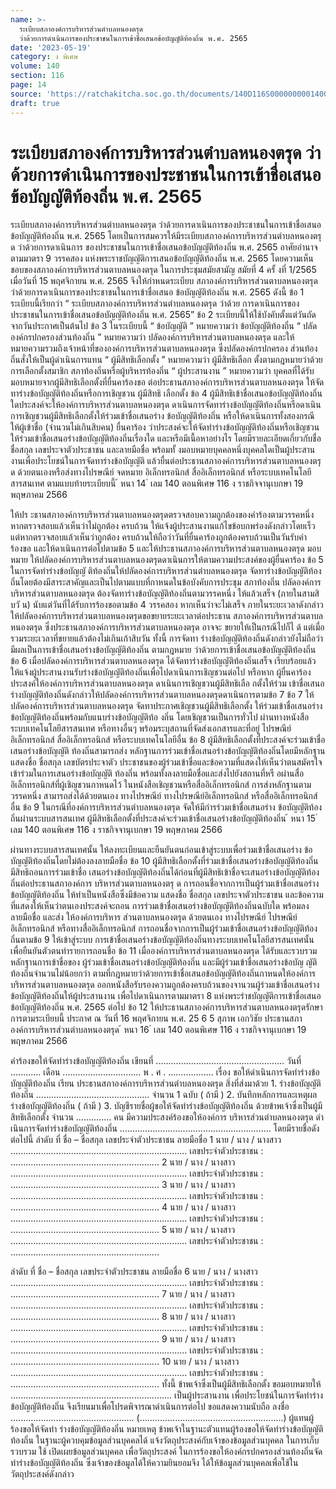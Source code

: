 ```yaml
---
name: >-
  ระเบียบสภาองค์การบริหารส่วนตำบลหนองตรุด
  ว่าด้วยการดำเนินการของประชาชนในการเข้าชื่อเสนอข้อบัญญัติท้องถิ่น พ.ศ. 2565
date: '2023-05-19'
category: ง พิเศษ
volume: 140
section: 116
page: 14
source: 'https://ratchakitcha.soc.go.th/documents/140D116S0000000001400.pdf'
draft: true
---
```


# ระเบียบสภาองค์การบริหารส่วนตำบลหนองตรุด ว่าด้วยการดำเนินการของประชาชนในการเข้าชื่อเสนอข้อบัญญัติท้องถิ่น พ.ศ. 2565

ระเบียบสภาองค์การบริหารส่วนตำบลหนองตรุด ว่าด้วยการดาเนินการของประชาชนในการเข้าชื่อเสนอข้อบัญญัติท้องถิ่น พ.ศ. 2565 โดยเป็นการสมควรให้มีระเบียบสภาองค์การบริหารส่วนตำบลหนองตรุด ว่าด้วยการดาเนินการ ของประชาชนในการเข้าชื่อเสนอข้อบัญญัติท้องถิ่น พ.ศ. 2565 อาศัยอำนาจตามมาตรา 9 วรรคสอง แห่งพระราชบัญญัติการเสนอข้อบัญญัติท้องถิ่น พ.ศ. 2565 โดยความเห็นชอบของสภาองค์การบริหารส่วนตาบลหนองตรุด ในการประชุมสมัยสามัญ สมัยที่ 4 ครั้ งที่ 1/2565 เมื่อวันที่ 15 พฤศจิกายน พ.ศ. 2565 จึงให้กำหนดระเบียบ สภาองค์การบริหารส่วนตาบลหนองตรุด ว่าด้วยการดาเนินการของประชาชนในการเข้าชื่อเสนอ ข้อบัญญัติท้องถิ่น พ.ศ. 2565 ดังนี้ ข้อ 1 ระเบียบนี้เรียกว่า “ ระเบียบสภาองค์การบริหารส่วนตำบลหนองตรุด ว่าด้วย การดาเนินการของประชาชนในการเข้าชื่อเสนอข้อบัญญัติท้องถิ่น พ.ศ. 2565” ข้อ 2 ระเบียบนี้ให้ใช้บังคับตั้งแต่วันถัดจากวันประกาศเป็นต้นไป ข้อ 3 ในระเบียบนี้ “ ข้อบัญญัติ ” หมายความว่า ข้อบัญญัติท้องถิ่น “ ปลัดองค์กรปกครองส่วนท้องถิ่น ” หมายความว่า ปลัดองค์การบริหารส่วนตาบลหนองตรุด และให้หมายความรวมถึงเจ้าหน้าที่ขององค์การบริหารส่วนตาบลหนองตรุด ซึ่งปลัดองค์กรปกครอง ส่วนท้องถิ่นสั่งให้เป็นผู้ดำเนินการแทน “ ผู้มีสิทธิเลือกตั้ง ” หมายความว่า ผู้มีสิทธิเลือก ตั้งตามกฎหมายว่าด้วยการเลือกตั้งสมาชิก สภาท้องถิ่นหรือผู้บริหารท้องถิ่น “ ผู้ประสานงาน ” หมายความว่า บุคคลที่ได้รับมอบหมายจากผู้มีสิทธิเลือกตั้งที่ยื่นคาร้องขอ ต่อประธานสภาองค์การบริหารส่วนตาบลหนองตรุด ให้จัดทาร่างข้อบัญญัติท้องถิ่นหรือการเชิญชวน ผู้มีสิทธิ เลือกตั้ง ข้อ 4 ผู้มีสิทธิเข้าชื่อเสนอข้อบัญญัติท้องถิ่นใดประสงค์จะให้องค์การบริหารส่วนตาบลหนองตรุด ดาเนินการจัดทาร่างข้อบัญญัติท้องถิ่นหรือดาเนินการเชิญชวนผู้มีสิทธิเลือกตั้งให้ร่วมเข้าชื่อเสนอร่าง ข้อบัญญัติท้องถิ่น หรือให้ดาเนินการทั้งสองกรณี ให้ผู้เข้าชื่อ (จำนวนไม่เกินสิบคน) ยื่นคาร้อง ว่าประสงค์จะให้จัดทำร่างข้อบัญญัติท้องถิ่นหรือเชิญชวนให้ร่วมเข้าชื่อเสนอร่างข้อบัญญัติท้องถิ่นเรื่องใด และหรือมีเนื้อหาอย่างไร โดยมีรายละเอียดเกี่ยวกับชื่อ ชื่อสกุล เลขประจาตัวประชาชน และลายมือชื่อ พร้อมทั้ งมอบหมายบุคคลหนึ่งบุคคลใดเป็นผู้ประสานงานเพื่อประโยชน์ในการจัดทาร่างข้อบัญญัติ แล้วยื่นต่อประธานสภาองค์การบริหารส่วนตาบลหนองตรุด ด้วยตนเองหรือส่งทางไปรษณีย์ จดหมาย อิเล็กทรอนิกส์ สื่ออิเล็กทรอนิกส์ หรือระบบเทคโนโลยีสารสนเทศ ตามแบบท้ายระเบียบนี้ ้ หนา 14 ่ เลม 140 ตอนพิเศษ 116 ง ราชกิจจานุเบกษา 19 พฤษภาคม 2566

ให้ปร ะธานสภาองค์การบริหารส่วนตาบลหนองตรุดตรวจสอบความถูกต้องของคำร้องตามวรรคหนึ่ง หากตรวจสอบแล้วเห็นว่าไม่ถูกต้อง ครบถ้วน ให้แจ้งผู้ประสานงานแก้ไขข้อบกพร่องดังกล่าวโดยเร็ว แต่หากตรวจสอบแล้วเห็นว่าถูกต้อง ครบถ้วนให้ถือว่าวันที่ยื่นคาร้องถูกต้องครบถ้วนเป็นวันรับคำร้องขอ และให้ดาเนินการต่อไปตามข้อ 5 และให้ประธานสภาองค์การบริหารส่วนตาบลหนองตรุด มอบหมาย ให้ปลัดองค์การบริหารส่วนตาบลหนองตรุดดาเนินการให้ตามความประสงค์ของผู้ยื่นคาร้อง ข้อ 5 ในการจัดทำร่างข้อบัญญั ติท้องถิ่นให้ปลัดองค์การบริหารส่วนตำบลหนองตรุด จัดทาร่างข้อบัญญัติท้องถิ่นโดยต้องมีสาระสาคัญและเป็นไปตามแบบที่กาหนดในข้อบังคับการประชุม สภาท้องถิ่น ปลัดองค์การบริหารส่วนตาบลหนองตรุด ต้องจัดทาร่างข้อบัญญัติท้องถิ่นตามวรรคหนึ่ง ให้แล้วเสร็จ (ภายในสามสิบวั น) นับแต่วันที่ได้รับการร้องขอตามข้อ 4 วรรคสอง หากเห็นว่าจะไม่เสร็จ ภายในระยะเวลาดังกล่าวให้ปลัดองค์การบริหารส่วนตาบลหนองตรุดขอขยายระยะเวลาต่อประธาน สภาองค์การบริหารส่วนตาบลหนองตรุด ซึ่งประธานสภาองค์การบริหารส่วนตาบลหนองตรุด อาจจะ ขยายให้เป็นกรณีไปก็ไ ด้ แต่เมื่อรวมระยะเวลาที่ขยายแล้วต้องไม่เกินเก้าสิบวัน ทั้งนี้ การจัดทา ร่างข้อบัญญัติท้องถิ่นดังกล่าวยังไม่ถือว่ามีผลเป็นการเข้าชื่อเสนอร่างข้อบัญญัติท้องถิ่น ตามกฎหมาย ว่าด้วยการเข้าชื่อเสนอข้อบัญญัติท้องถิ่น ข้อ 6 เมื่อปลัดองค์การบริหารส่วนตาบลหนองตรุด ได้จัดทาร่างข้อบัญญัติท้องถิ่นเสร็จ เรียบร้อยแล้ว ให้แจ้งผู้ประสานงานรับร่างข้อบัญญัติท้องถิ่นเพื่อไปดาเนินการเชิญชวนต่อไป หรือหาก ผู้ยื่นคาร้องประสงค์ให้องค์การบริหารส่วนตาบลหนองตรุด ดาเนินการเชิญชวนผู้มีสิทธิเลือ กตั้งให้ร่วม เข้าชื่อเสนอร่างบัญญัติท้องถิ่นดังกล่าวให้ปลัดองค์การบริหารส่วนตาบลหนองตรุดดาเนินการตามข้อ 7 ข้อ 7 ให้ปลัดองค์การบริหารส่วนตาบลหนองตรุด จัดทาประกาศเชิญชวนผู้มีสิทธิเลือกตั้ง ให้ร่วมเข้าชื่อเสนอร่างข้อบัญญัติท้องถิ่นพร้อมกับแนบร่างข้อบัญญัติท้อ งถิ่น โดยเชิญชวนเป็นการทั่วไป ผ่านทางหนังสือ ระบบเทคโนโลยีสารสนเทศ หรือทางอื่นๆ พร้อมระบุสถานที่จัดส่งเอกสารและที่อยู่ ไปรษณีย์อิเล็กทรอนิกส์ สื่ออิเล็กทรอนิกส์ หรือระบบเทคโนโลยีอื่น ข้อ 8 ผู้มีสิทธิเลือกตั้งที่ประสงค์จะร่วมเข้าชื่อเสนอร่างข้อบัญญัติ ท้องถิ่นสามารถส่ง หลักฐานการร่วมเข้าชื่อเสนอร่างข้อบัญญัติท้องถิ่นโดยมีหลักฐานแสดงชื่อ ชื่อสกุล เลขบัตรประจาตัว ประชาชนของผู้ร่วมเข้าชื่อและข้อความที่แสดงให้เห็นว่าตนสมัครใจเข้าร่วมในการเสนอร่างข้อบัญญัติ ท้องถิ่น พร้อมทั้งลงลายมือชื่อและส่งไปยังสถานที่หรื อผ่านสื่ออิเล็กทรอนิกส์ที่ผู้เชิญชวนกาหนดไว้ ในหนังสือเชิญชวนหรือสื่ออิเล็กทรอนิกส์ การส่งหลักฐานตามวรรคหนึ่ง สามารถส่งได้ด้วยตนเอง ทางไปรษณีย์ ทางไปรษณีย์อิเล็กทรอนิกส์ หรือสื่ออิเล็กทรอนิกส์อื่น ข้อ 9 ในกรณีที่องค์การบริหารส่วนตำบลหนองตรุด จัดให้มีกำรร่วมเข้าชื่อเสนอร่าง ข้อบัญญัติท้องถิ่นผ่านระบบสารสนเทศ ผู้มีสิทธิเลือกตั้งที่ประสงค์จะร่วมเข้าชื่อเสนอร่างข้อบัญญัติท้องถิ่น ้ หนา 15 ่ เลม 140 ตอนพิเศษ 116 ง ราชกิจจานุเบกษา 19 พฤษภาคม 2566

ผ่านทางระบบสารสนเทศนั้น ให้ลงทะเบียนและยืนยันตนก่อนเข้าสู่ระบบเพื่อร่วมเข้าชื่อเสนอร่าง ข้อบัญญัติท้องถิ่นโดยไม่ต้องลงลายมือชื่อ ข้อ 10 ผู้มีสิทธิเลือกตั้งที่ร่วมเข้าชื่อเสนอร่างข้อบัญญัติท้องถิ่น มีสิทธิถอนการร่วมเข้าชื่อ เสนอร่างข้อบัญญัติท้องถิ่นได้ก่อนที่ผู้มีสิทธิเข้าชื่อจะเสนอร่างข้อบัญญัติท้องถิ่นต่อประธานสภาองค์การ บริหารส่วนตาบลหนองตรุ ด การถอนชื่อจากการเป็นผู้ร่วมเข้าชื่อเสนอร่างข้อบัญญัติท้องถิ่น ให้ทำเป็นหนังสือซึ่งมีข้อความ แสดงชื่อ ชื่อสกุล เลขประจาตัวประชาชน และข้อความที่แสดงให้เห็นว่าตนเองประสงค์จะถอน การร่วมเข้าชื่อเสนอร่างข้อบัญญัติท้องถิ่นฉบับใด พร้อมลงลายมือชื่อ และส่ง ให้องค์การบริหาร ส่วนตาบลหนองตรุด ด้วยตนเอง ทางไปรษณีย์ ไปรษณีย์อิเล็กทรอนิกส์ หรือทางสื่ออิเล็กทรอนิกส์ การถอนชื่อจากการเป็นผู้ร่วมเข้าชื่อเสนอร่างข้อบัญญัติท้องถิ่นตามข้อ 9 ให้เข้าสู่ระบบ การเข้าชื่อเสนอร่างข้อบัญญัติท้องถิ่นทางระบบเทคโนโลยีสารสนเทศนั้น เพื่อยืนยันตัวตนทำรายการถอนชื่อ ข้อ 11 เมื่อองค์การบริหารส่วนตาบลหนองตรุด ได้รับและรวบรวมหลักฐานการเข้าชื่อของ ผู้ร่วมเข้าชื่อเสนอร่างข้อบัญญัติท้องถิ่น และมีผู้ร่วมเข้าชื่อเสนอร่างข้อบัญ ญัติท้องถิ่นจำนวนไม่น้อยกว่า ตามที่กฎหมายว่าด้วยการเข้าชื่อเสนอข้อบัญญัติท้องถิ่นกาหนดให้องค์การบริหารส่วนตาบลหนองตรุด ออกหนังสือรับรองความถูกต้องครบถ้วนของจานวนผู้ร่วมเข้าชื่อเสนอร่างข้อบัญญัติท้องถิ่นให้ผู้ประสานงาน เพื่อไปดาเนินการตามมาตรา 8 แห่งพระรำชบัญญัติการเข้าชื่อเสนอข้อบัญญัติท้องถิ่น พ.ศ. 2565 ต่อไป ข้อ 12 ให้ประธานสภาองค์การบริหารส่วนตาบลหนองตรุดรักษาการตามระเบียบนี้ ประกาศ ณ วันที่ 16 พฤศจิกายน พ.ศ. 25 6 5 สุภาพ เอกวิชัย ประธานสภาองค์การบริหารส่วนตำบลหนองตรุด ้ หนา 16 ่ เลม 140 ตอนพิเศษ 116 ง ราชกิจจานุเบกษา 19 พฤษภาคม 2566

คําร้องขอให้จัดทําร่างข้อบัญญัติท้องถิ่น เขียนที่ ................................................... วันที่ ............ เดือน ............................... พ . ศ . .................. เรื่อง ขอให้ดําเนินการจัดทําร่างข้อบัญญัติท้องถิ่น เรียน ประธานสภาองค์การบริหารส่วนตําบลหนองตรุด สิ่งที่ส่งมาด้วย 1. ร่างข้อบัญญัติท้องถิ่น ............................................. จํานวน 1 ฉบับ ( ถ้ามี ) 2. บันทึกหลักการและเหตุผลร่างข้อบัญญัติท้องถิ่น ( ถ้ามี ) 3. บัญชีรายชื่อผู้ขอให้จัดทําร่างข้อบัญญัติท้องถิ่น ด้วยข้าพเจ้าซึ่งเป็นผู้มีสิทธิเลือกตั้ง จํานวน .............. คน มีความประสงค์ร้องขอให้องค์การ บริหารส่วนตําบลหนองตรุด ดําเนินการจัดทําร่างข้อบัญญัติท้องถิ่น ............................................................ โดยมีรายชื่อดังต่อไปนี้ ลําดับ ที่ ชื่อ – ชื่อสกุล เลขประจําตัวประชาชน ลายมือชื่อ 1 นาย / นาง / นางสาว ...................................................................... เลขประจําตัวประชาชน : ........................................................... 2 นาย / นาง / นางสาว ...................................................................... เลขประจําตัวประชาชน : ........................................................... 3 นาย / นาง / นางสาว ...................................................................... เลขประจําตัวประชาชน : ........................................................... 4 นาย / นาง / นางสาว ...................................................................... เลขประจําตัวประชาชน : ........................................................... 5 นาย / นาง / นางสาว ...................................................................... เลขประจําตัวประชาชน : ...........................................................

ลําดับ ที่ ชื่อ – ชื่อสกุล เลขประจําตัวประชาชน ลายมือชื่อ 6 นาย / นาง / นางสาว ...................................................................... เลขประจําตัวประชาชน : ........................................................... 7 นาย / นาง / นางสาว ...................................................................... เลขประจําตัวประชาชน : ........................................................... 8 นาย / นาง / นางสาว ...................................................................... เลขประจําตัวประชาชน : ........................................................... 9 นาย / นาง / นางสาว ...................................................................... เลขประจําตัวประชาชน : ........................................................... 10 นาย / นาง / นางสาว ...................................................................... เลขประจําตัวประชาชน : ........................................................... ทั้งนี้ ข้าพเจ้าซึ่งเป็นผู้มีสิทธิเลือกตั้ง ขอมอบหมายให้ ................................................................ เป็นผู้ประสานงาน เพื่อประโยชน์ในการจัดทําร่างข้อบัญญัติท้องถิ่น จึงเรียนมาเพื่อโปรดพิจารณาดําเนินการต่อไป ขอแสดงความนับถือ ลงชื่อ ................................................. (.........................................................) ผู้แทนผู้ร้องขอให้จัดทํา ร่างข้อบัญญัติท้องถิ่น หมายเหตุ ข้าพเจ้าในฐานะตัวแทนผู้ร้องขอให้จัดทําร่างข้อบัญญัติท้องถิ่น ในฐานะผู้ควบคุมข้อมูลส่วนบุคคลได้ แจ้งวัตถุประสงค์กับเจ้าของข้อมูลส่วนบุคคล ในการเก็บรวบรวม ใช้ เปิดเผยข้อมูลส่วนบุคคล เพื่อวัตถุประสงค์ ในการร้องขอให้องค์กรปกครองส่วนท้องถิ่นจัดทําร่างข้อบัญญัติท้องถิ่น ซึ่งเจ้าของข้อมูลได้ให้ความยินยอมจึง ได้ให้ข้อมูลส่วนบุคคลเพื่อใช้ในวัตถุประสงค์ดังกล่าว
